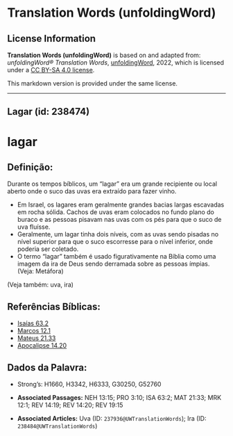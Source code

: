 # Translation Words (unfoldingWord)

## License Information

**Translation Words (unfoldingWord)** is based on and adapted from: _unfoldingWord® Translation Words_, [unfoldingWord](https://unfoldingword.org/utw), 2022, which is licensed under a [CC BY-SA 4.0 license](https://creativecommons.org/licenses/by-sa/4.0/legalcode.en).

This markdown version is provided under the same license.



--------------------------------

## Lagar (id: 238474)

lagar
=====

Definição:
----------

Durante os tempos bíblicos, um “lagar” era um grande recipiente ou local aberto onde o suco das uvas era extraído para fazer vinho.

* Em Israel, os lagares eram geralmente grandes bacias largas escavadas em rocha sólida. Cachos de uvas eram colocados no fundo plano do buraco e as pessoas pisavam nas uvas com os pés para que o suco de uva fluísse.
* Geralmente, um lagar tinha dois níveis, com as uvas sendo pisadas no nível superior para que o suco escorresse para o nível inferior, onde poderia ser coletado.
* O termo “lagar” também é usado figurativamente na Bíblia como uma imagem da ira de Deus sendo derramada sobre as pessoas ímpias. (Veja: Metáfora)

(Veja também: uva, ira)

Referências Bíblicas:
---------------------

* [Isaías 63\.2](https://ref.ly/Isa63:2)
* [Marcos 12\.1](https://ref.ly/Mark12:1)
* [Mateus 21\.33](https://ref.ly/Matt21:33)
* [Apocalipse 14\.20](https://ref.ly/Rev14:20)

Dados da Palavra:
-----------------

* Strong’s: H1660, H3342, H6333, G30250, G52760

* **Associated Passages:** NEH 13:15; PRO 3:10; ISA 63:2; MAT 21:33; MRK 12:1; REV 14:19; REV 14:20; REV 19:15
* **Associated Articles:** Uva (ID: `237936@UWTranslationWords`); Ira (ID: `238484@UWTranslationWords`)

